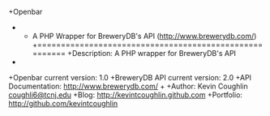 +Openbar
+ - A PHP Wrapper for BreweryDB's API (http://www.brewerydb.com/)
+=======================================================
+Description: A PHP wrapper for BreweryDB's API
+
+Openbar current version: 1.0
+BreweryDB API current version: 2.0
+API Documentation: http://www.brewerydb.com/
+
+Author: Kevin Coughlin	<coughli6@tcnj.edu>
+Blog: http://kevintcoughlin.github.com
+Portfolio: http://github.com/kevintcoughlin